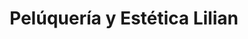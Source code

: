 ---
title: "Pelúquería y Estética Lilian"
url: /sevila/peluqueria-y-estetica-lilian/
shop: Kosmetik
---